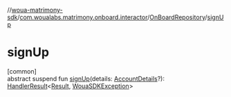 //[woua-matrimony-sdk](../../../index.md)/[com.woualabs.matrimony.onboard.interactor](../index.md)/[OnBoardRepository](index.md)/[signUp](sign-up.md)

# signUp

[common]\
abstract suspend fun [signUp](sign-up.md)(details: [AccountDetails](../../com.woualabs.matrimony.type/-account-details/index.md)?): [HandlerResult](../../com.woualabs.matrimony.errors/-handler-result/index.md)<[Result](../../com.woualabs.matrimony.data.common/-result/index.md), [WouaSDKException](../../com.woualabs.matrimony.errors.exception/-woua-s-d-k-exception/index.md)>
